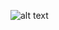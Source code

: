 ![alt text](https://bitbucket.org/samuel-oldra/exemplo-crud-angular-10/raw/bac3e4551f251167048a36a999ac3ffd5a6b1ad1/README_IMGS/ng%20new.png)